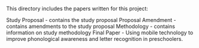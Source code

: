 




This directory includes the papers written for this project:

Study Proposal - contains the study proposal
Proposal Amendment - contains amendments to the study proposal
Methodology - contains information on study methodology
Final Paper - Using mobile technology to improve phonological awareness and letter recognition in preschoolers.
